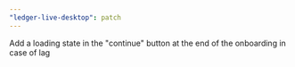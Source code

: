 ```yaml
---
"ledger-live-desktop": patch
---
```


Add a loading state in the "continue" button at the end of the onboarding in case of lag
